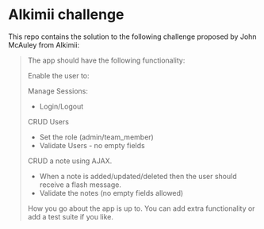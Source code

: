 # Alkimii challenge

This repo contains the solution to the following challenge proposed by John McAuley from Alkimii:

> The app should have the following functionality:
>
> Enable the user to:
>
> Manage Sessions:
>
> - Login/Logout
>
> CRUD Users
>
> - Set the role (admin/team_member)
> - Validate Users - no empty fields
>
> CRUD a note using AJAX.
>
> - When a note is added/updated/deleted then the user should receive a flash message.
> - Validate the notes (no empty fields allowed)
>
> How you go about the app is up to. You can add extra functionality or add a test suite if you like.
